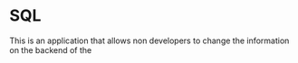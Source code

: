 # SQL
This is an application that allows non developers to change the information on the backend of the 